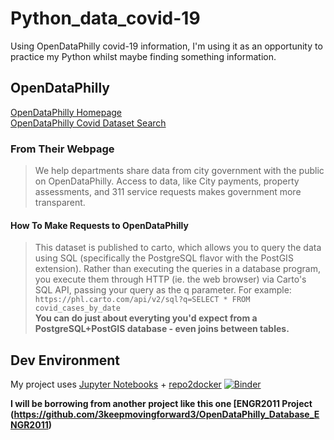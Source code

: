 # Python_data_covid-19
Using  OpenDataPhilly covid-19 information, I'm using it as an opportunity to practice my Python whilst maybe finding something information.  

## OpenDataPhilly
[OpenDataPhilly Homepage](https://www.opendataphilly.org/)  
[OpenDataPhilly Covid Dataset Search](https://www.opendataphilly.org/dataset?q=covid)

### From Their Webpage
> We help departments share data from city government with the public on OpenDataPhilly. Access to data, like City payments, property assessments, and 311 service requests makes government more transparent.  

#### How To Make Requests to OpenDataPhilly
> This dataset is published to carto, which allows you to query the data using SQL (specifically the PostgreSQL flavor with the PostGIS extension). Rather than executing the queries in a database program, you execute them through HTTP (ie. the web browser) via Carto's SQL API, passing your query as the q parameter. For example:  
``` https://phl.carto.com/api/v2/sql?q=SELECT * FROM covid_cases_by_date ```  
**You can do just about everyting you'd expect from a PostgreSQL+PostGIS database - even joins between tables.**  

## Dev Environment  
My project uses [Jupyter Notebooks](https://jupyter.org/) + [repo2docker](https://repo2docker.readthedocs.io/en/latest/)
[![Binder](https://mybinder.org/badge_logo.svg)](https://mybinder.org/v2/gh/3keepmovingforward3/Python_data_covid-19/dev?filepath=Python_data_covid-19.ipynb)  

**I will be borrowing from another project like this one [ENGR2011 Project (https://github.com/3keepmovingforward3/OpenDataPhilly_Database_ENGR2011)**
